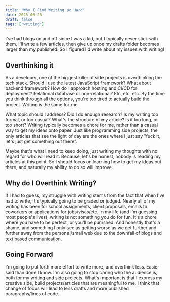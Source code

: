 ```yaml
---
title: "Why I Find Writing so Hard"
date: 2025-06-26
draft: false
tags: ["writing"]
---
```


I've  had blogs on and off since I was a kid, but I typically never stick with them. I'll write a few articles, then give up once my drafts folder becomes larger than my published. So I figured I'd write about my issues with writing!

## Overthinking it

As a developer, one of the biggest killer of side projects is overthinking the tech stack. Should I use the latest JavaScript framework? What about backend framework? How do I approach hosting and CI/CD for deployment? Relational database or non-relational? Etc, etc, etc. By the time you think through all the options, you're too tired to actually build the project. Writing is the same for me.

What topic should I address? Did I do enough research? Is my writing too formal, or too casual? What's the structure of my article? Is  it too long, or too short? Writing typically becomes a chore for me, rather than a casual way to get my ideas onto paper. Just like programming side projects, the only articles that see the light of day are the ones where I just say "fuck it, let's just get something out there".

Maybe that's what I need to keep doing, just writing my thoughts with no regard for who will read it. Because, let's be honest, nobody is reading my articles at this point. So I should focus on learning how to get my ideas out there, and naturally my ability to do so will improve.

## Why do I Overthink Writing?

If I had to guess, my struggle with writing stems from the fact that when I've had to write, it's typically going to be graded or judged. Nearly all of my writing has been for school assignments, client proposals, emails to coworkers or applications for jobs/visas/etc. In my life (and I'm guessing most people's lives), writing is not something you do for fun. It's a chore where you have to be perfect, or you'll be punished. And honestly that's a shame, and something I only see as getting worse as we get further and further away from the personal/small web due to the downfall of blogs and text based communication.

## Going Forward

I'm going to put forth more effort to write more, and overthink less. Easier said than done I know. I'm also going to stop caring who the audience is, both for my writing and side projects. What's important is that I express my creative side, build projects/articles that are meaningful to me. I think that change of focus will lead to less drafts and more published paragraphs/lines of code.

